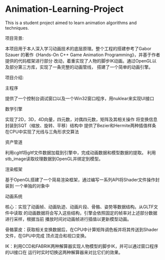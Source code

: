 # Animation-Learning-Project
This is a student project aimed to learn animation algorithms and techniques.

项目背景:

本项目用于本人深入学习动画技术的底层原理。整个工程的搭建参考了Gabor Szauer
的著作《Hands-On C++ Game Animation Programming》，并基于作者提供的代码框架进行部分
改动，着重实现了人物的脚步IK动画。通过OpenGL以及部分第三方库，实现了一条完整的动画管线，
搭建了一个简单的动画引擎。

项目介绍:

主程序 

提供了一个控制台调试窗口以及一个Win32窗口程序，用nuklear来实现UI接口

数学引擎 

实现了2D，3D，4D向量，四元数，对偶四元数，矩阵及其相关操作
将变换信息封装到SQT（缩放、旋转、平移）结构中
提供了Bezier和Hermite两种插值样条
在CPU中实现了光线与三角形求交算法

资产管道 

利用cgltf将gltf文件数据加载到引擎中，完成动画数据和模型数据的提取。
利用stb_image读取纹理数据到OpenGL并绑定到模型。

渲染框架 

基于OpenGL搭建了一个简易渲染框架，通过编写一系列API将Shader文件操作封装到
一个单独的对象中

动画系统 

核心：实现了动画帧、动画轨迹、动画片段、骨骼、姿势等数据结构。从GLTF文件中读取
的动画数据将会写入这些结构，引擎会依照固定的帧率对上述部分数据进行采样，根据当前
播放时间对动画帧进行插值以更新模型动画。

骨骼蒙皮：获取相关变换数据后，在CPU中计算矩阵调色板并将其传送到Shader文件，在GPU中完成
顶点混合和视口变换。

IK：利用CCD和FABRIK两种解算器实现人物模型的脚步IK，并可以通过窗口程序的UI接口在
运行时实时切换这两种解算器来对比它们的效果。
